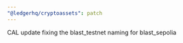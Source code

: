 ```yaml
---
"@ledgerhq/cryptoassets": patch
---
```


CAL update fixing the blast_testnet naming for blast_sepolia
